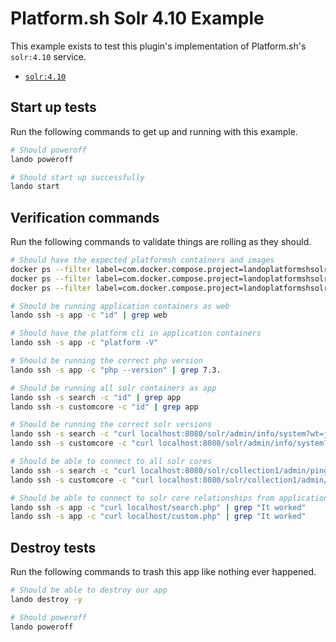 Platform.sh Solr 4.10 Example
============================

This example exists to test this plugin's implementation of Platform.sh's `solr:4.10` service.

* [`solr:4.10`](https://docs.platform.sh/configuration/services/solr.html)

Start up tests
--------------

Run the following commands to get up and running with this example.

```bash
# Should poweroff
lando poweroff

# Should start up successfully
lando start
```

Verification commands
---------------------

Run the following commands to validate things are rolling as they should.

```bash
# Should have the expected platformsh containers and images
docker ps --filter label=com.docker.compose.project=landoplatformshsolr410 | grep docker.registry.platform.sh/php-7.3 | grep landoplatformshsolr410_app_1
docker ps --filter label=com.docker.compose.project=landoplatformshsolr410 | grep docker.registry.platform.sh/solr-4.10 | grep landoplatformshsolr410_search_1
docker ps --filter label=com.docker.compose.project=landoplatformshsolr410 | grep docker.registry.platform.sh/solr-4.10 | grep landoplatformshsolr410_customcore_1

# Should be running application containers as web
lando ssh -s app -c "id" | grep web

# Should have the platform cli in application containers
lando ssh -s app -c "platform -V"

# Should be running the correct php version
lando ssh -s app -c "php --version" | grep 7.3.

# Should be running all solr containers as app
lando ssh -s search -c "id" | grep app
lando ssh -s customcore -c "id" | grep app

# Should be running the correct solr versions
lando ssh -s search -c "curl localhost:8080/solr/admin/info/system?wt=json" | grep solr-spec-version | grep "4.10"
lando ssh -s customcore -c "curl localhost:8080/solr/admin/info/system?wt=json" | grep solr-spec-version | grep "4.10"

# Should be able to connect to all solr cores
lando ssh -s search -c "curl localhost:8080/solr/collection1/admin/ping?wt=json" | grep status | grep OK
lando ssh -s customcore -c "curl localhost:8080/solr/collection1/admin/ping?wt=json" | grep status | grep OK

# Should be able to connect to solr core relationships from application containers
lando ssh -s app -c "curl localhost/search.php" | grep "It worked"
lando ssh -s app -c "curl localhost/custom.php" | grep "It worked"
```

Destroy tests
-------------

Run the following commands to trash this app like nothing ever happened.

```bash
# Should be able to destroy our app
lando destroy -y

# Should poweroff
lando poweroff
```
